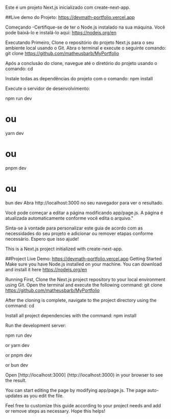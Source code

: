 Este é um projeto Next.js inicializado com create-next-app.

##Live demo do Projeto: https://devmath-portfolio.vercel.app

Começando
-Certifique-se de ter o Node.js instalado na sua máquina. Você pode baixá-lo e instalá-lo aqui: https://nodejs.org/en

Executando
Primeiro, Clone o repositório do projeto Next.js para o seu ambiente local usando o Git. Abra o terminal e execute o seguinte comando: git clone https://github.com/matheusbarb/MyPortfolio

Após a conclusão do clone, navegue até o diretório do projeto usando o comando: cd

Instale todas as dependências do projeto com o comando: npm install

Execute o servidor de desenvolvimento:

npm run dev
# ou
yarn dev
# ou
pnpm dev
# ou
bun dev
Abra http://localhost:3000 no seu navegador para ver o resultado.

Você pode começar a editar a página modificando app/page.js. A página é atualizada automaticamente conforme você edita o arquivo."

Sinta-se à vontade para personalizar este guia de acordo com as necessidades do seu projeto e adicionar ou remover etapas conforme necessário. Espero que isso ajude!

This is a Next.js project initialized with create-next-app.

##Project Live Demo: https://devmath-portfolio.vercel.app
Getting Started
Make sure you have Node.js installed on your machine. You can download and install it here https://nodejs.org/en

Running
First, Clone the Next.js project repository to your local environment using Git. Open the terminal and execute the following command: git clone https://github.com/matheusbarb/MyPortfolio

After the cloning is complete, navigate to the project directory using the command: cd

Install all project dependencies with the command: npm install

Run the development server:

npm run dev

or
yarn dev

or
pnpm dev

or
bun dev

Open [http://localhost:3000] (http://localhost:3000) in your browser to see the result.

You can start editing the page by modifying app/page.js. The page auto-updates as you edit the file.

Feel free to customize this guide according to your project needs and add or remove steps as necessary. Hope this helps!